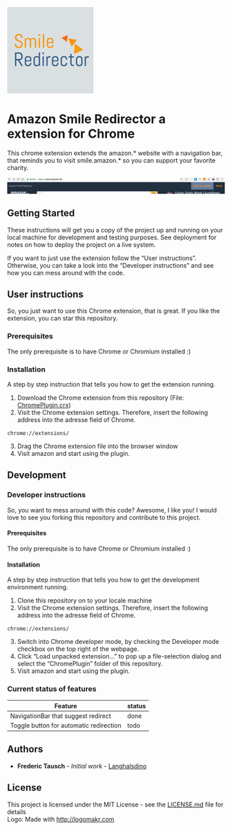 <img src="Images/Logo.png" width="200px" height="200px"/>

# Amazon Smile Redirector a extension for Chrome

This chrome extension extends the amazon.* website with a navigation bar, that reminds you to visit smile.amazon.* so you can support your favorite charity.

![Screenshot of the Chrome extension](Images/ImageOfExtension.jpeg?raw=true "Screenshot of the Chrome extension")

## Getting Started

These instructions will get you a copy of the project up and running on your local machine for development and testing purposes. See deployment for notes on how to deploy the project on a live system.

If you want to just use the extension follow the “User instructions”.
Otherwise, you can take a look into the “Developer instructions” and see how you can mess around with the code.

## User instructions

So, you just want to use this Chrome extension, that is great.
If you like the extension, you can star this repository.

### Prerequisites

The only prerequisite is to have Chrome or Chromium installed :)

### Installation

A step by step instruction that tells you how to get the extension running.

1. Download the Chrome extension from this repository (File: [ChromePlugin.crx](ChromePlugin.crx))
2. Visit the Chrome extension settings. Therefore, insert the following address into the adresse field of Chrome.
```
chrome://extensions/
```
3. Drag the Chrome extension file into the browser window
4. Visit amazon and start using the plugin.

## Development

### Developer instructions

So, you want to mess around with this code?
Awesome, I like you! I would love to see you forking this repository and contribute to this project.

#### Prerequisites

The only prerequisite is to have Chrome or Chromium installed :)

#### Installation

A step by step instruction that tells you how to get the development environment running.

1. Clone this repository on to your locale machine
2. Visit the Chrome extension settings. Therefore, insert the following address into the adresse field of Chrome.
```
chrome://extensions/
```
3. Switch into Chrome developer mode, by checking the Developer mode checkbox on the top right of the webpage.
4. Click “Load unpacked extension…” to pop up a file-selection dialog and select the “ChromePlugin” folder of this repository.
5. Visit amazon and start using the plugin.

### Current status of features

| Feature                                 | status |
|-----------------------------------------|--------|
| NavigationBar that suggest redirect     | done   |
| Toggle button for automatic redirection | todo   |


## Authors

* **Frederic Tausch** - *Initial work* - [Langhalsdino](https://github.com/Langhalsdino)

## License

This project is licensed under the MIT License - see the [LICENSE.md](LICENSE.md) file for details<br/>
Logo: Made with http://logomakr.com
